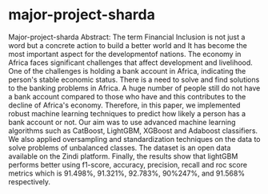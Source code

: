# major-project-sharda
Major-project-sharda
Abstract:
The term Financial Inclusion is not just a word but a concrete action to build a better world and It has become the most important aspect 
for the developmentof nations.  The economy in Africa faces significant challenges that affect development and livelihood. One of the 
challenges is holding a bank account in Africa, indicating the person's stable economic status. There is a need to solve and find solutions 
to the banking problems in Africa. A huge number of people still do not have a bank account compared to those who have and this contributes 
to the decline of Africa's economy. Therefore, in this paper, we implemented robust machine learning techniques to predict how likely a person 
has a bank account or not. Our aim was to use advanced machine learning algorithms such as CatBoost, LightGBM, XGBoost and Adaboost classifiers. 
We also applied oversampling and standardization techniques on the data to solve problems of unbalanced classes. The dataset is an open data 
available on the Zindi platform. Finally, the results show that lightGBM performs better using f1-score, accuracy, precision, recall and roc score
metrics which is 91.498%, 91.321%, 92.783%, 90%247%, and 91.568% respectively.

